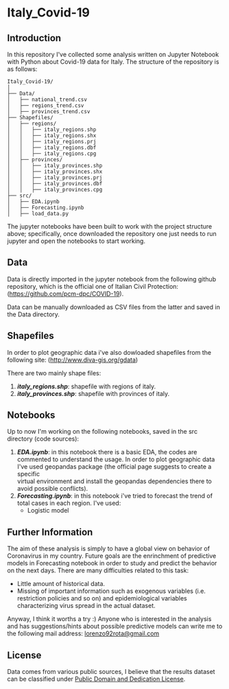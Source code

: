 # Italy_Covid-19

## Introduction
In this repository I've collected some analysis written on Jupyter Notebook with Python about Covid-19 data for Italy. 
The structure of the repository is as follows:

```
Italy_Covid-19/
│
├── Data/
│   ├── national_trend.csv
│   ├── regions_trend.csv
│   ├── provinces_trend.csv
├── Shapefiles/
│   ├── regions/
│   │   ├── italy_regions.shp
│   │   ├── italy_regions.shx
│   │   ├── italy_regions.prj
│   │   ├── italy_regions.dbf
│   │   ├── italy_regions.cpg
│   ├── provinces/
│   │   ├── italy_provinces.shp
│   │   ├── italy_provinces.shx
│   │   ├── italy_provinces.prj
│   │   ├── italy_provinces.dbf
│   │   ├── italy_provinces.cpg
├── src/
│   ├── EDA.ipynb
│   ├── Forecasting.ipynb
│   ├── load_data.py
```
The jupyter notebooks have been built to work with the project structure above; specifically, once downloaded the repository one just needs to run jupyter and open the notebooks to start working.

## Data 
Data is directly imported in the jupyter notebook from the following github repository, which is the official one of Italian Civil Protection:
(https://github.com/pcm-dpc/COVID-19).

Data can be manually downloaded as CSV files from the latter and saved in the Data directory.

## Shapefiles
In order to plot geographic data i've also dowloaded shapefiles from the following site: (http://www.diva-gis.org/gdata)

There are two mainly shape files: 

1. ***italy_regions.shp***: shapefile with regions of italy.
2. ***italy_provinces.shp***: shapefile with provinces of italy.


## Notebooks
Up to now I'm working on the following notebooks, saved in the src directory (code sources):

1. ***EDA.ipynb***: in this notebook there is a basic EDA, the codes are commented to understand the usage.
                    In order to plot geographic data I've used geopandas package  (the official page suggests to create a specific  
                    virtual environment and install the geopandas dependencies there to avoid possible conflicts).
2. ***Forecasting.ipynb***: in this notebook i've tried to forecast the trend of total cases in each region. I've used:
   - Logistic model
                  

## Further Information

The aim of these analysis is simply to have a global view on behavior of Coronavirus in my country. Future goals are the enrinchment of predictive models in Forecasting notebook in order to study and predict the behavior on the next days. There are many difficulties related to this task:
- Little amount of historical data.
- Missing of important information such as exogenous variables (i.e. restriction policies and so on) and epidemiological variables characterizing virus spread in the actual dataset.

Anyway, I think it worths a try :)
Anyone who is interested in the analysis and has suggestions/hints about possible predictive models can write me to the following mail address: lorenzo92rota@gmail.com

## License
Data comes from various public sources, I believe that the results dataset can be classified under [Public Domain and Dedication License][pddl].

[pddl]: https://www.opendatacommons.org/licenses/pddl/1-0/
